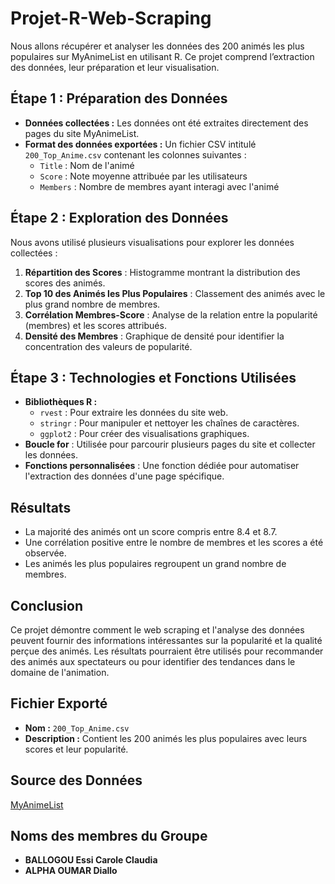 # Projet-R-Web-Scraping

Nous allons récupérer et analyser les données des 200 animés les plus populaires sur MyAnimeList en utilisant R. Ce projet comprend l’extraction des données, leur préparation et leur visualisation.

## Étape 1 : Préparation des Données  
- **Données collectées :** Les données ont été extraites directement des pages du site MyAnimeList.  
- **Format des données exportées :** Un fichier CSV intitulé `200_Top_Anime.csv` contenant les colonnes suivantes :  
  - `Title` : Nom de l'animé  
  - `Score` : Note moyenne attribuée par les utilisateurs  
  - `Members` : Nombre de membres ayant interagi avec l'animé  

## Étape 2 : Exploration des Données  
Nous avons utilisé plusieurs visualisations pour explorer les données collectées :  
1. **Répartition des Scores** : Histogramme montrant la distribution des scores des animés.  
2. **Top 10 des Animés les Plus Populaires** : Classement des animés avec le plus grand nombre de membres.  
3. **Corrélation Membres-Score** : Analyse de la relation entre la popularité (membres) et les scores attribués.  
4. **Densité des Membres** : Graphique de densité pour identifier la concentration des valeurs de popularité.  

## Étape 3 : Technologies et Fonctions Utilisées  
- **Bibliothèques R :**  
  - `rvest` : Pour extraire les données du site web.  
  - `stringr` : Pour manipuler et nettoyer les chaînes de caractères.  
  - `ggplot2` : Pour créer des visualisations graphiques.  
- **Boucle for** : Utilisée pour parcourir plusieurs pages du site et collecter les données.  
- **Fonctions personnalisées** : Une fonction dédiée pour automatiser l'extraction des données d'une page spécifique.  

## Résultats  
- La majorité des animés ont un score compris entre 8.4 et 8.7.  
- Une corrélation positive entre le nombre de membres et les scores a été observée.  
- Les animés les plus populaires regroupent un grand nombre de membres.  

## Conclusion  
Ce projet démontre comment le web scraping et l'analyse des données peuvent fournir des informations intéressantes sur la popularité et la qualité perçue des animés. Les résultats pourraient être utilisés pour recommander des animés aux spectateurs ou pour identifier des tendances dans le domaine de l'animation.  

## Fichier Exporté  
- **Nom :** `200_Top_Anime.csv`  
- **Description :** Contient les 200 animés les plus populaires avec leurs scores et leur popularité.  

## Source des Données 
[MyAnimeList](https://myanimelist.net/topanime.php?type=all&topkeyword=)

## Noms des membres du Groupe
 - **BALLOGOU Essi Carole Claudia**
 - **ALPHA OUMAR Diallo**
